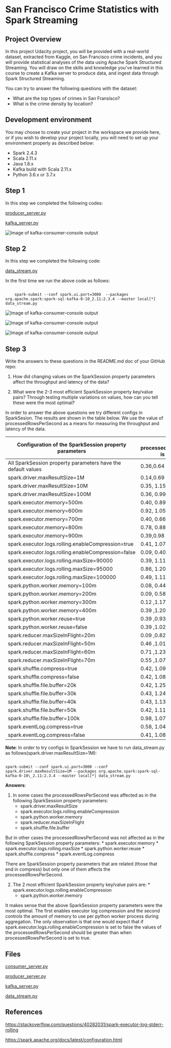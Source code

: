 # San Francisco Crime Statistics with Spark Streaming 

## Project Overview 

In this project Udacity project, you will be provided with a real-world dataset, extracted from Kaggle, on San Francisco crime incidents, and you will provide statistical analyses of the data using Apache Spark Structured Streaming. You will draw on the skills and knowledge you've learned in this course to create a Kafka server to produce data, and ingest data through Spark Structured Streaming.

You can try to answer the following questions with the dataset:

* What are the top types of crimes in San Fransisco?
* What is the crime density by location?

## Development environment 

You may choose to create your project in the workspace we provide here, or if you wish to develop your project locally, you will need to set up your environment properly as described below:

* Spark 2.4.3
* Scala 2.11.x
* Java 1.8.x
* Kafka build with Scala 2.11.x
* Python 3.6.x or 3.7.x

## Step 1 
In this step we completed the following codes: 

[producer_server.py](https://github.com/ricardoues/sf_crime_statistics_spark_streaming/blob/main/producer_server.py)


[kafka_server.py](https://github.com/ricardoues/sf_crime_statistics_spark_streaming/blob/main/kafka_server.py)

![Image of kafka-consumer-console output](https://github.com/ricardoues/sf_crime_statistics_spark_streaming/raw/main/img/screen_shot1.png)

## Step 2 
In this step we completed the following code: 

[data_stream.py](https://github.com/ricardoues/sf_crime_statistics_spark_streaming/blob/main/data_stream.py)

In the first time we run the above code as follows: 

<code>
    spark-submit --conf spark.ui.port=3000  --packages org.apache.spark:spark-sql-kafka-0-10_2.11:2.3.4 --master local[*] data_stream.py  
</code>


![Image of kafka-consumer-console output](https://github.com/ricardoues/sf_crime_statistics_spark_streaming/raw/main/img/screen_shot2.png)

![Image of kafka-consumer-console output](https://github.com/ricardoues/sf_crime_statistics_spark_streaming/raw/main/img/screen_shot3.png)

![Image of kafka-consumer-console output](https://github.com/ricardoues/sf_crime_statistics_spark_streaming/raw/main/img/screen_shot4.png)

## Step 3 

Write the answers to these questions in the README.md doc of your GitHub repo:

1. How did changing values on the SparkSession property parameters affect the throughput and latency of the data?

2. What were the 2-3 most efficient SparkSession property key/value pairs? Through testing multiple variations on values, how can you tell these were the most optimal?

In order to answer the above questions we try different configs in SparkSesion. The results are shown in the table below. We use the value of processedRowsPerSecond as a means for measuring the throughput and latency of the data.  

|Configuration of the SparkSession property parameters |The processedRowsPerSecond is between|
|---|---|
|All SparkSession property parameters have the default values|0.36,0.64 |
|spark.driver.maxResultSize=1M| 0.14,0.69   |
|spark.driver.maxResultSize=10M|0.35, 1.15    |
|spark.driver.maxResultSize=100M|0.36, 0.99  |
|spark.executor.memory=500m|0.40, 0.89 |
|spark.executor.memory=600m|0.92, 1.05 |
|spark.executor.memory=700m|0.40, 0.66 |
|spark.executor.memory=800m|0.78, 0.88 |
|spark.executor.memory=900m|0.39,0.98 |
|spark.executor.logs.rolling.enableCompression=true|0.41, 1.07| 
|spark.executor.logs.rolling.enableCompression=false|0.09, 0.40| 
|spark.executor.logs.rolling.maxSize=90000|0.39, 1.11| 
|spark.executor.logs.rolling.maxSize=95000|0.86, 1.20| 
|spark.executor.logs.rolling.maxSize=100000|0.49, 1.11| 
|spark.python.worker.memory=100m|0.08, 0.44| 
|spark.python.worker.memory=200m|0.09, 0.58| 
|spark.python.worker.memory=300m|0.12 ,1.17| 
|spark.python.worker.memory=400m|0.39 ,1.20| 
|spark.python.worker.reuse=true|0.39 ,0.93| 
|spark.python.worker.reuse=false|0.39 ,1.02| 
|spark.reducer.maxSizeInFlight=20m|0.09 ,0.82| 
|spark.reducer.maxSizeInFlight=50m|0.46 ,1.01| 
|spark.reducer.maxSizeInFlight=60m|0.71 ,1.23| 
|spark.reducer.maxSizeInFlight=70m|0.55 ,1.075| 
|spark.shuffle.compress=true|0.42, 1.09| 
|spark.shuffle.compress=false|0.42, 1.08| 
|spark.shuffle.file.buffer=20k|0.42, 1.25| 
|spark.shuffle.file.buffer=30k|0.43, 1.24| 
|spark.shuffle.file.buffer=40k|0.43, 1.13| 
|spark.shuffle.file.buffer=50k|0.42, 1.11| 
|spark.shuffle.file.buffer=100k|0.98, 1.07| 
|spark.eventLog.compress=true|0.58, 1.04| 
|spark.eventLog.compress=false|0.41, 1.08| 



**Note**: In order to try configs in SparkSession we have to run 
data\_stream.py as follows(spark.driver.maxResultSize=1M): 

<code>
spark-submit --conf spark.ui.port=3000 --conf spark.driver.maxResultSize=1M --packages org.apache.spark:spark-sql-kafka-0-10\_2.11:2.3.4 --master local[*] data_stream.py
</code>

**Answers**:
1. In some cases the processedRowsPerSecond was affected as in the following SparkSession property parameters:
    * spark.driver.maxResultSize
    * spark.executor.logs.rolling.enableCompression
    * spark.python.worker.memory 
    * spark.reducer.maxSizeInFlight
    * spark.shuffle.file.buffer

But in other cases the processedRowsPerSecond was not affected as in the following SparkSession property parameters: 
    * spark.executor.memory
    * spark.executor.logs.rolling.maxSize
    * spark.python.worker.reuse
    * spark.shuffle.compress
    * spark.eventLog.compress

There are SparkSession property parameters that are related (those that end in compress) but only one of them affects the processedRowsPerSecond. 

2. The 2 most efficient SparkSession property key/value pairs are:     * spark.executor.logs.rolling.enableCompression
    * spark.python.worker.memory

It makes sense that the above SparkSession property parameters were the most optimal. The first enables executor log compression and the second controls the amount of memory to use per python worker process during aggregation. The only observation is that one would expect that if spark.executor.logs.rolling.enableCompression is set to false the values of the processedRowsPerSecond should be greater than when processedRowsPerSecond is set to true.  

## Files 
[consumer_server.py](https://github.com/ricardoues/sf_crime_statistics_spark_streaming/blob/main/consumer_server.py)

[producer_server.py](https://github.com/ricardoues/sf_crime_statistics_spark_streaming/blob/main/producer_server.py)

[kafka_server.py](https://github.com/ricardoues/sf_crime_statistics_spark_streaming/blob/main/kafka_server.py)

[data_stream.py](https://github.com/ricardoues/sf_crime_statistics_spark_streaming/blob/main/data_stream.py)

## References 

https://stackoverflow.com/questions/40282031/spark-executor-log-stderr-rolling

https://spark.apache.org/docs/latest/configuration.html

